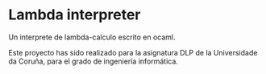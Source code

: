 # Lambda interpreter

Un interprete de lambda-calculo escrito en ocaml.

Este proyecto has sido realizado para la asignatura DLP de la Universidade da Coruña, para el grado de ingeniería informática.
